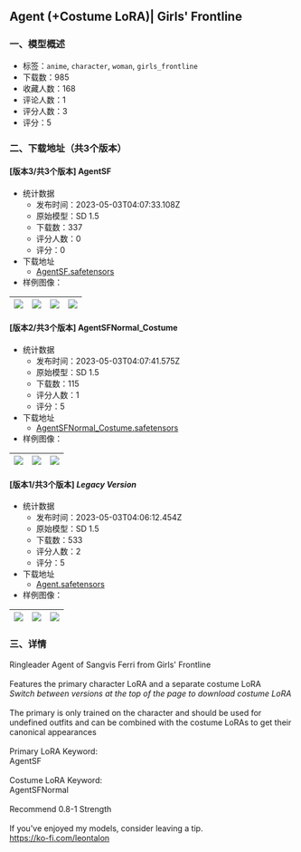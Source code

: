 ## Agent (+Costume LoRA)| Girls' Frontline
### 一、模型概述

- 标签：`anime`, `character`, `woman`, `girls_frontline`
- 下载数：985
- 收藏人数：168
- 评论人数：1
- 评分人数：3
- 评分：5

### 二、下载地址（共3个版本）

#### [版本3/共3个版本] AgentSF

- 统计数据
  - 发布时间：2023-05-03T04:07:33.108Z
  - 原始模型：SD 1.5
  - 下载数：337
  - 评分人数：0
  - 评分：0
- 下载地址
  - [AgentSF.safetensors](https://civitai.com/api/download/models/61096)
- 样例图像：

| <img src="https://image.civitai.com/xG1nkqKTMzGDvpLrqFT7WA/24441954-b42d-4916-8adb-7aa4cecdd8c4/width=450/669543.jpeg" /> | <img src="https://image.civitai.com/xG1nkqKTMzGDvpLrqFT7WA/c04d06de-0a81-4884-807d-ef293e6539ad/width=450/669542.jpeg" /> | <img src="https://image.civitai.com/xG1nkqKTMzGDvpLrqFT7WA/5c5a5a77-b448-4c39-a438-e6d1c88c753f/width=450/669545.jpeg" /> | <img src="https://image.civitai.com/xG1nkqKTMzGDvpLrqFT7WA/9fdcd7b0-898a-4596-8701-336bf257a1d2/width=450/669544.jpeg" /> |
| ---- | ---- | ---- | ---- |

#### [版本2/共3个版本] AgentSFNormal_Costume

- 统计数据
  - 发布时间：2023-05-03T04:07:41.575Z
  - 原始模型：SD 1.5
  - 下载数：115
  - 评分人数：1
  - 评分：5
- 下载地址
  - [AgentSFNormal_Costume.safetensors](https://civitai.com/api/download/models/61098)
- 样例图像：

| <img src="https://image.civitai.com/xG1nkqKTMzGDvpLrqFT7WA/175380c2-f56a-4542-ba14-0cbe316c249e/width=450/669600.jpeg" /> | <img src="https://image.civitai.com/xG1nkqKTMzGDvpLrqFT7WA/34cf8d79-f22a-4a8a-9c28-89691f02e637/width=450/669601.jpeg" /> | <img src="https://image.civitai.com/xG1nkqKTMzGDvpLrqFT7WA/bd4a1e77-41f6-481b-9ade-a371101234c9/width=450/669614.jpeg" /> |
| ---- | ---- | ---- |

#### [版本1/共3个版本] *Legacy Version*

- 统计数据
  - 发布时间：2023-05-03T04:06:12.454Z
  - 原始模型：SD 1.5
  - 下载数：533
  - 评分人数：2
  - 评分：5
- 下载地址
  - [Agent.safetensors](https://civitai.com/api/download/models/14496)
- 样例图像：

| <img src="https://image.civitai.com/xG1nkqKTMzGDvpLrqFT7WA/882008ab-451e-4445-1ca5-04da569dbe00/width=450/141592.jpeg" /> | <img src="https://image.civitai.com/xG1nkqKTMzGDvpLrqFT7WA/4a5f0807-288d-47a9-d48c-d191607f1800/width=450/141594.jpeg" /> | <img src="https://image.civitai.com/xG1nkqKTMzGDvpLrqFT7WA/6afa643b-0e85-4fb5-0bd6-f7cc89094500/width=450/141593.jpeg" /> |
| ---- | ---- | ---- |


### 三、详情
<p>Ringleader Agent of Sangvis Ferri from Girls' Frontline<br /><br />Features the primary character LoRA and a separate costume LoRA<br /><em>Switch between versions at the top of the page to download costume LoRA</em><br /><br />The primary is only trained on the character and should be used for undefined outfits and can be combined with the costume LoRAs to get their canonical appearances<br /><br />Primary LoRA Keyword:<br />AgentSF<br /><br />Costume LoRA Keyword:<br />AgentSFNormal<br /><br />Recommend 0.8-1 Strength<br /><br />If you've enjoyed my models, consider leaving a tip.<br /><a target="_blank" rel="ugc" href="https://ko-fi.com/leontalon">https://ko-fi.com/leontalon</a></p>